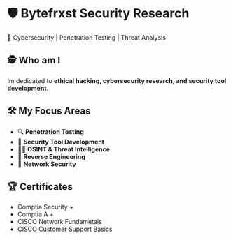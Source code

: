 # 🛡️ Bytefrxst Security Research
🚀 Cybersecurity | Penetration Testing | Threat Analysis

## 🕵️ Who am I
Im  dedicated to **ethical hacking, cybersecurity research, and security tool development**.

## 🛠️ My Focus Areas
- 🔍 **Penetration Testing**
- 🔐 **Security Tool Development**
- 🕵️‍♂️ **OSINT & Threat Intelligence**
- 📜 **Reverse Engineering**
- 📡 **Network Security**


## 🏆 Certificates 
- Comptia Security +
- Comptia A +
- CISCO Network Fundametals
- CISCO Customer Support Basics
